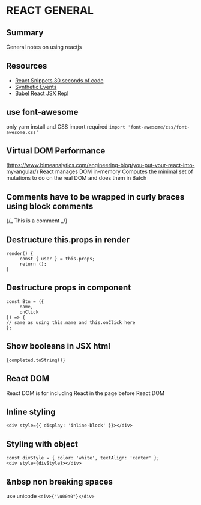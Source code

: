 # REACT GENERAL

## Summary

General notes on using reactjs

## Resources

- [React Snippets 30 seconds of code](https://www.30secondsofcode.org/react/p/1/)
- [Synthetic Events](https://reactjs.org/docs/events.html)
- [Babel React JSX Repl](https://babeljs.io/repl/)

## use font-awesome

only yarn install and CSS import required
`import 'font-awesome/css/font-awesome.css'`

## Virtual DOM Performance

(https://www.bimeanalytics.com/engineering-blog/you-put-your-react-into-my-angular/)
React manages DOM in-memory
Computes the minimal set of mutations to do on the real DOM and does them in Batch

## Comments have to be wrapped in curly braces using block comments

{/_ This is a comment _/}

## Destructure this.props in render

```
render() {
     const { user } = this.props;
     return ();
}
```

## Destructure props in component

```
const Btn = ({
     name,
     onClick
}) => {
// same as using this.name and this.onClick here
};
```

## Show booleans in JSX html

`{completed.toString()}`

## React DOM

React DOM is for including React in the page before React DOM

## Inline styling

`<div style={{ display: 'inline-block' }}></div>`

## Styling with object

```
const divStyle = { color: 'white', textAlign: 'center' };
<div style={divStyle}></div>
```

## &nbsp non breaking spaces

use unicode
`<div>{"\u00a0"}</div>`
